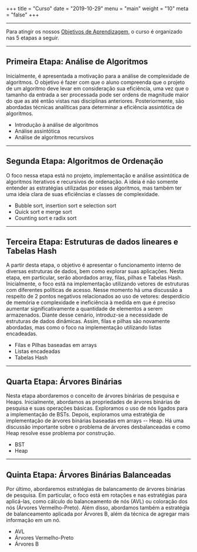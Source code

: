 +++
title = "Curso"
date = "2019-10-29"
menu = "main"
weight = "10"
meta = "false"
+++

***

Para atingir os nossos <a class="external" href="https://joaoarthurbm.github.io/eda/objetivos/">Objetivos de Aprendizagem</a>, o curso é organizado nas 5 etapas a seguir.

---

## Primeira Etapa: Análise de Algoritmos

Inicialmente, é apresentada a motivação para a análise de complexidade de algoritmos. O objetivo é fazer com que o aluno compreenda que o projeto de um algoritmo deve levar em consideração sua eficiência, uma vez que o tamanho da entrada a ser processada pode ser ordens de magnitude maior do que as até então vistas nas disciplinas anteriores. Posteriormente, são abordadas técnicas analíticas para determinar a eficiência assintótica de algoritmos.

* Introdução à análise de algoritmos
* Análise assintótica
* Análise de algoritmos recursivos

---

## Segunda Etapa: Algoritmos de Ordenação

O foco nessa etapa está no projeto, implementação e análise assintótica de algoritmos iterativos e recursivos de ordenação. A ideia é não somente entender as estratégias utilizadas por esses algoritmos, mas também ter uma ideia clara de suas eficiências e classes de complexidade. 

* Bubble sort, insertion sort e selection sort
* Quick sort e merge sort
* Counting sort e radix sort

---

## Terceira Etapa: Estruturas de dados lineares e Tabelas Hash

A partir desta etapa, o objetivo é apresentar o funcionamento interno de diversas estruturas de dados, bem como explorar suas aplicações. Nesta etapa, em particular, serão abordados array, filas, pilhas e Tabelas Hash. Inicialmente, o foco está na implementação utilizando vetores de estruturas com diferentes políticas de acesso. Nesse momento há uma discussão a respeito de 2 pontos negativos relacionados ao uso de vetores: desperdício de memória e complexidade e ineficiência à medida em que é preciso aumentar significativamente a quantidade de elementos a serem armazenados. Diante desse cenário, introduz-se a necessidade de estruturas de dados dinâmicas. Assim, filas e pilhas são novamente abordadas, mas como o foco na implementação utilizando listas encadeadas.

* Filas e Pilhas baseadas em arrays
* Listas encadeadas
* Tabelas Hash

---

## Quarta Etapa: Árvores Binárias

Nesta etapa abordaremos o conceito de árvores binárias de pesquisa e Heaps. Inicialmente, abordamos as propriedades de árvores binárias de pesquisa e suas operações básicas. Exploramos o uso de nós ligados para a implementação de BSTs. Depois, exploramos uma estratégia de implementação de árvores binárias baseadas em arrays -- Heap. Há uma discussão importante sobre o problema de árvores desbalanceadas e como Heap resolve esse problema por construção.

* BST
* Heap

---

## Quinta Etapa: Árvores Binárias Balanceadas

Por último, abordaremos estratégias de balancamento de árvores binárias de pesquisa. Em particular, o foco está em rotações e nas estratégias para aplicá-las, como cálculo do balanceamento de nós (AVL) ou coloração dos nós (Árvores Vermelho-Preto). Além disso, abordamos também a estratégia de balanceamento aplicada por Árvores B, além da técnica de agregar mais informação em um nó.

* AVL
* Árvores Vermelho-Preto
* Árvores B
